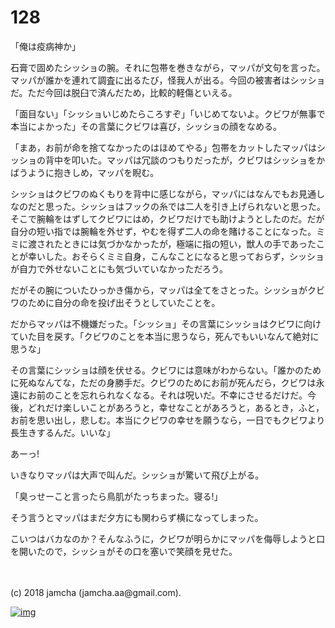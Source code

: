 # 128

「俺は疫病神か」  

石膏で固めたシッショの腕。それに包帯を巻きながら，マッパが文句を言った。マッパが誰かを連れて調査に出るたび，怪我人が出る。今回の被害者はシッショだ。ただ今回は脱臼で済んだため，比較的軽傷といえる。  

「面目ない」「シッショいじめたらころすぞ」「いじめてないよ。クビワが無事で本当によかった」その言葉にクビワは喜び，シッショの顔をなめる。  

「まあ，お前が命を捨てなかったのはほめてやる」包帯をカットしたマッパはシッショの背中を叩いた。マッパは冗談のつもりだったが，クビワはシッショをかばうように抱きしめ，マッパを睨む。  

シッショはクビワのぬくもりを背中に感じながら，マッパにはなんでもお見通しなのだと思った。シッショはフックの糸では二人を引き上げられないと思った。そこで腕輪をはずしてクビワにはめ，クビワだけでも助けようとしたのだ。だが自分の短い指では腕輪を外せず，やむを得ず二人の命を賭けることになった。ミミに渡されたときには気づかなかったが，極端に指の短い，獣人の手であったことが幸いした。おそらくミミ自身，こんなことになると思っておらず，シッショが自力で外せないことにも気づいていなかっただろう。  

だがその腕についたひっかき傷から，マッパは全てをさとった。シッショがクビワのために自分の命を投げ出そうとしていたことを。  

だからマッパは不機嫌だった。「シッショ」その言葉にシッショはクビワに向けていた目を戻す。「クビワのことを本当に思うなら，死んでもいいなんて絶対に思うな」  

その言葉にシッショは顔を伏せる。クビワには意味がわからない。「誰かのために死ぬなんてな，ただの身勝手だ。クビワのためにお前が死んだら，クビワは永遠にお前のことを忘れられなくなる。それは呪いだ。不幸にさせるだけだ。今後，どれだけ楽しいことがあろうと，幸せなことがあろうと，あるとき，ふと，お前を思い出し，悲しむ。本当にクビワの幸せを願うなら，一日でもクビワより長生きするんだ。いいな」  

あーっ!  

いきなりマッパは大声で叫んだ。シッショが驚いて飛び上がる。  

「臭っせーこと言ったら鳥肌がたっちまった。寝る!」  

そう言うとマッパはまだ夕方にも関わらず横になってしまった。  

こいつはバカなのか？そんなふうに，クビワが明らかにマッパを侮辱しようと口を開いたので，シッショがその口を塞いで笑顔を見せた。  

<br>  
<br>  
(c) 2018 jamcha (jamcha.aa@gmail.com).  

[![img](http://i.creativecommons.org/l/by-nc-sa/4.0/88x31.png)](http://creativecommons.org/licenses/by-nc-sa/4.0/deed)